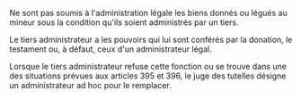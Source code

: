 Ne sont pas soumis à l'administration légale les biens donnés ou légués au mineur sous la condition qu'ils soient administrés par un tiers.

Le tiers administrateur a les pouvoirs qui lui sont conférés par la donation, le testament ou, à défaut, ceux d'un administrateur légal.

Lorsque le tiers administrateur refuse cette fonction ou se trouve dans une des situations prévues aux articles 395 et 396, le juge des tutelles désigne un administrateur ad hoc pour le remplacer.
